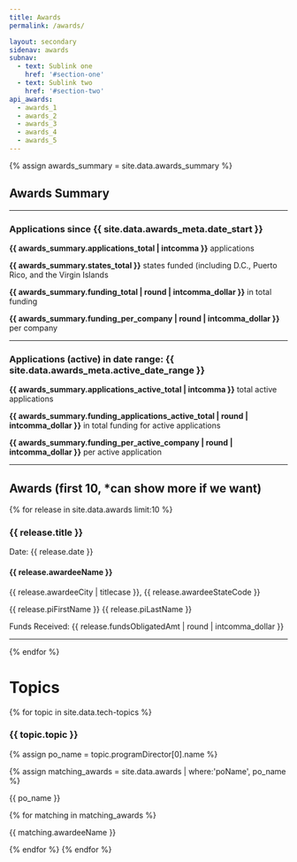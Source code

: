 ```yaml
---
title: Awards
permalink: /awards/

layout: secondary
sidenav: awards
subnav:
  - text: Sublink one
    href: '#section-one'
  - text: Sublink two
    href: '#section-two'
api_awards:
  - awards_1
  - awards_2
  - awards_3
  - awards_4
  - awards_5
---
```


{% assign awards_summary = site.data.awards_summary %}

<h2>Awards Summary</h2>

---

<h3>Applications since {{ site.data.awards_meta.date_start }}</h3>
<p><strong>{{ awards_summary.applications_total | intcomma }}</strong> applications</p>
<p><strong>{{ awards_summary.states_total }}</strong> states funded (including D.C., Puerto Rico, and the Virgin Islands</p>
<p><strong>{{ awards_summary.funding_total | round | intcomma_dollar }}</strong> in total funding</p>
<p><strong>{{ awards_summary.funding_per_company | round | intcomma_dollar }}</strong> per company</p>

---

<h3>Applications (active) in date range: {{ site.data.awards_meta.active_date_range }}</h3>
<p><strong>{{ awards_summary.applications_active_total | intcomma }}</strong> total active applications</p>
<p><strong>{{ awards_summary.funding_applications_active_total | round | intcomma_dollar }}</strong> in total funding for active applications</p>
<p><strong>{{ awards_summary.funding_per_active_company | round | intcomma_dollar }}</strong> per active application</p>

---

<h2>Awards (first 10, *can show more if we want)</h2>
{% for release in site.data.awards limit:10 %}

<h3>{{ release.title }}</h3>
<p>Date: {{ release.date }}</p>
<h4>{{ release.awardeeName }}</h4>
<p>{{ release.awardeeCity | titlecase }}, {{ release.awardeeStateCode }}</p>
<p>{{ release.piFirstName }} {{ release.piLastName }}</p>
<p>Funds Received: {{ release.fundsObligatedAmt | round | intcomma_dollar }}</p>
<hr>
{% endfor %}

# Topics

{% for topic in site.data.tech-topics %}
  <h3>{{ topic.topic }}</h3>
  {% assign po_name = topic.programDirector[0].name %}

  {% assign matching_awards = site.data.awards | where:'poName', po_name %}
  <p>{{ po_name }}</p>
  {% for matching in matching_awards %}
    <p>{{ matching.awardeeName }}</p>
  {% endfor %}
{% endfor %}

